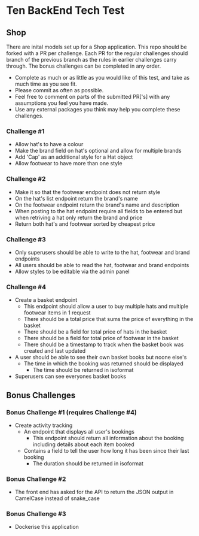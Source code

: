 # Ten BackEnd Tech Test

## Shop
There are inital models set up for a Shop application. This repo should be forked with a PR per challenge. Each PR for the regular challenges should branch of the previous branch as the rules in earlier challenges carry through. The bonus challenges can be completed in any order.

* Complete as much or as little as you would like of this test, and take as much time as you see fit.
* Please commit as often as possible.
* Feel free to comment on parts of the submitted PR['s] with any assumptions you feel you have made.
* Use any external packages you think may help you complete these challenges.

### Challenge #1
* Allow hat's to have a colour
* Make the brand field on hat's optional and allow for multiple brands
* Add 'Cap' as an additional style for a Hat object
* Allow footwear to have more than one style

### Challenge #2
* Make it so that the footwear endpoint does not return style
* On the hat's list endpoint return the brand's name
* On the footwear endpoint return the brand's name and description
* When posting to the hat endpoint require all fields to be entered but when retriving a hat only return the brand and price
* Return both hat's and footwear sorted by cheapest price

### Challenge #3
* Only superusers should be able to write to the hat, footwear and brand endpoints
* All users should be able to read the hat, footwear and brand endpoints
* Allow styles to be editable via the admin panel

### Challenge #4
* Create a basket endpoint
    * This endpoint should allow a user to buy multiple hats and multiple footwear items in 1 request
    * There should be a total price that sums the price of everything in the basket 
    * There should be a field for total price of hats in the basket
    * There should be a field for total price of footwear in the basket
    * There should be a timestamp to track when the basket book was created and last updated 
* A user should be able to see their own basket books but noone else's
    * The time in which the booking was returned should be displayed
        * The time should be returned in isoformat
* Superusers can see everyones basket books

        
## Bonus Challenges

### Bonus Challenge #1 (requires Challenge #4)
* Create activity tracking 
    * An endpoint that displays all user's bookings
        * This endpoint should return all information about the booking including details about each item booked
    * Contains a field to tell the user how long it has been since their last booking
        * The duration should be returned in isoformat

### Bonus Challenge #2
* The front end has asked for the API to return the JSON output in CamelCase instead of snake_case

### Bonus Challenge #3
* Dockerise this application

